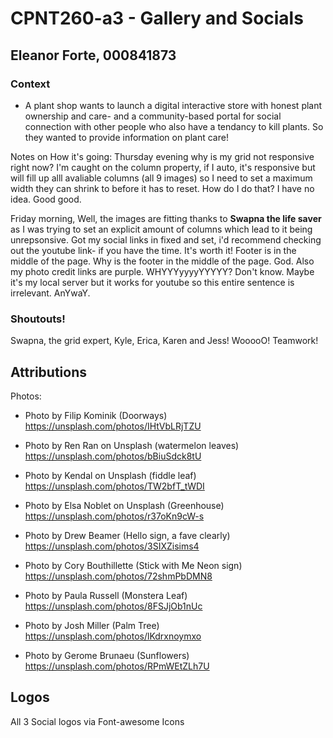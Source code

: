 # CPNT260-a3 - Gallery and Socials 
## Eleanor Forte, 000841873

### Context 
- A plant shop wants to launch a digital interactive store with honest plant ownership and care- and a community-based portal for social connection with other people who also have a tendancy to kill plants. So they wanted to provide information on plant care! 





Notes on How it's going: Thursday evening
why is my grid not responsive right now? I'm caught on the column property, if I auto, it's responsive but will fill up alll
avaliable columns (all 9 images) so I need to set a maximum width they can shrink to before it has to reset. How do I do that? I have no idea. Good good. 

Friday morning, 
Well, the images are fitting thanks to **Swapna the life saver** as I was trying to set an explicit amount of columns which lead to it being unrepsonsive. Got my social links in fixed and set, i'd recommend checking out the youtube link- if you have the time. It's worth it! 
Footer is in the middle of the page. Why is the footer in the middle of the page. God. 
Also my photo credit links are purple. WHYYYyyyyYYYYY? Don't know. Maybe it's my local server but it works for youtube so this entire sentence is irrelevant. AnYwaY.


### Shoutouts! 
Swapna, the grid expert, Kyle, Erica, Karen and Jess! WooooO! Teamwork! 



## Attributions 
Photos: 
- Photo by Filip Kominik (Doorways)
https://unsplash.com/photos/IHtVbLRjTZU

- Photo by Ren Ran on Unsplash (watermelon leaves)
https://unsplash.com/photos/bBiuSdck8tU

- Photo by Kendal on Unsplash (fiddle leaf)
https://unsplash.com/photos/TW2bfT_tWDI

- Photo by Elsa Noblet on Unsplash (Greenhouse)
https://unsplash.com/photos/r37oKn9cW-s

- Photo by Drew Beamer (Hello sign, a fave clearly)
https://unsplash.com/photos/3SIXZisims4

- Photo by Cory Bouthillette (Stick with Me Neon sign)
https://unsplash.com/photos/72shmPbDMN8

- Photo by Paula Russell (Monstera Leaf)
https://unsplash.com/photos/8FSJjOb1nUc

- Photo by Josh Miller (Palm Tree)
https://unsplash.com/photos/lKdrxnoymxo

- Photo by Gerome Brunaeu (Sunflowers)
https://unsplash.com/photos/RPmWEtZLh7U

## Logos 
All 3 Social logos via Font-awesome Icons 






